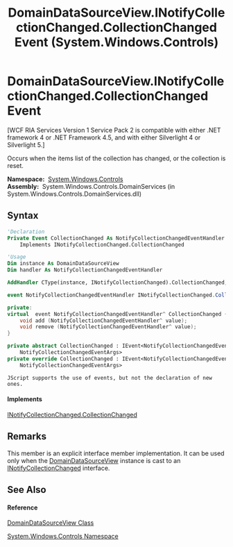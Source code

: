 ﻿---
title: DomainDataSourceView.INotifyCollectionChanged.CollectionChanged Event (System.Windows.Controls)
TOCTitle: INotifyCollectionChanged.CollectionChanged Event
ms:assetid: E:System.Windows.Controls.DomainDataSourceView.System#Collections#Specialized#INotifyCollectionChanged#CollectionChanged
ms:mtpsurl: https://msdn.microsoft.com/en-us/library/Ff422560(v=VS.91)
ms:contentKeyID: 28754932
ms.date: 01/27/2012
mtps_version: v=VS.91
f1_keywords:
- System.Windows.Controls.DomainDataSourceView.INotifyCollectionChanged.CollectionChanged
dev_langs:
- CSharp
- JScript
- VB
- FSharp
- c++
api_location:
- System.Windows.Controls.DomainServices.dll
api_name:
- System.Windows.Controls.DomainDataSourceView.add_CollectionChanged
- System.Windows.Controls.DomainDataSourceView.CollectionChanged
- System.Windows.Controls.DomainDataSourceView.remove_CollectionChanged
api_type:
- Managed
topic_type:
- apiref
- kbSyntax
product_family_name: VS
ROBOTS: INDEX,FOLLOW
---

# DomainDataSourceView.INotifyCollectionChanged.CollectionChanged Event

\[WCF RIA Services Version 1 Service Pack 2 is compatible with either .NET framework 4 or .NET Framework 4.5, and with either Silverlight 4 or Silverlight 5.\]

Occurs when the items list of the collection has changed, or the collection is reset.

**Namespace:**  [System.Windows.Controls](ms590941\(v=vs.91\).md)  
**Assembly:**  System.Windows.Controls.DomainServices (in System.Windows.Controls.DomainServices.dll)

## Syntax

``` vb
'Declaration
Private Event CollectionChanged As NotifyCollectionChangedEventHandler
    Implements INotifyCollectionChanged.CollectionChanged
```

``` vb
'Usage
Dim instance As DomainDataSourceView
Dim handler As NotifyCollectionChangedEventHandler

AddHandler CType(instance, INotifyCollectionChanged).CollectionChanged, handler
```

``` csharp
event NotifyCollectionChangedEventHandler INotifyCollectionChanged.CollectionChanged
```

``` c++
private:
virtual  event NotifyCollectionChangedEventHandler^ CollectionChanged {
    void add (NotifyCollectionChangedEventHandler^ value);
    void remove (NotifyCollectionChangedEventHandler^ value);
}
```

``` fsharp
private abstract CollectionChanged : IEvent<NotifyCollectionChangedEventHandler,
    NotifyCollectionChangedEventArgs>
private override CollectionChanged : IEvent<NotifyCollectionChangedEventHandler,
    NotifyCollectionChangedEventArgs>
```

``` jscript
JScript supports the use of events, but not the declaration of new ones.
```

#### Implements

[INotifyCollectionChanged.CollectionChanged](https://msdn.microsoft.com/en-us/library/ms653382)  

## Remarks

This member is an explicit interface member implementation. It can be used only when the [DomainDataSourceView](ff422675\(v=vs.91\).md) instance is cast to an [INotifyCollectionChanged](https://msdn.microsoft.com/en-us/library/ms668629) interface.

## See Also

#### Reference

[DomainDataSourceView Class](ff422675\(v=vs.91\).md)

[System.Windows.Controls Namespace](ms590941\(v=vs.91\).md)

